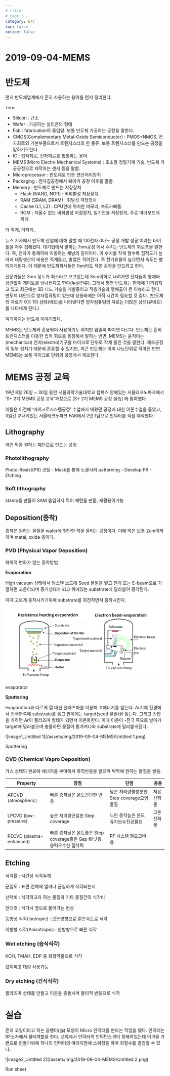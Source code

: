 ```yaml
---
# title: 
# tags : -
category: ETC
toc: false
notice: false
---
```


# 2019-09-04-MEMS

# 반도체

먼저 반도체업계에서 흔히 사용하는 용어를 먼저 정리한다.

`term`

- Silicon : 규소
- Wafer : 가공하는 실리콘의 형태
- Fab : fabrication의 줄임말. 보통 반도체 가공하는 공장을 말한다.
- CMOS(Complementary Metal-Oxide Semiconductor) : PMOS+NMOS, 전자회로의 기본부품으로서 트렌지스터의 한 종류. 보통 트렌지스터를 만드는 공정을 말하기도한다.
- IC : 집적회로, 전자회로를 통칭하는 용어
- MEMS(Micro Electro Mechanical Systems) : 초소형 정밀기계 기술, 반도체 가공공정으로 제작하는 센서 등을 말함.
- Microprocessor : 반도체로 만든 연산처리장치
- Packaging : 전자칩공정에서 웨이퍼 공정 이후를 말함.
- Memory : 반도체로 만드는 저장장치
    - Flash (NAND, NOR) : 비휘발성 저장장치.
    - RAM (SRAM, DRAM) : 휘발성 저장창치
    - Cache (L1, L2) : CPU안에 위치한 메모리, 속도가빠름.
    - ROM : 지울수 없는 비휘발성 저장장치, 일기전용 저장장치, 주로 마더보드에 위치.

더 작게, 더작게..

뉴스 기사에서 반도체 산업에 대해 말할 때 ’00전자 0나노 공정 개발 성공’이라는 타이틀을 자주 접해왔다. 대기업에서 말하는 7nm공정 에서 수치는 반도체의 회로폭을 말한다. 즉, 전자가 통제하에 이동하는 채널의 길이이다. 이 수치를 작게 할수록 집적도가 높아져 대량생산의 비용은 적게들고, 발열은 적어진다. 즉 전기효율이 높으면서 속도는 빨리지게된다. 이 때문에 반도체회사들은 1nm라도 작은 공정을 만드려고 한다.

전문가들은 3nm 정도가 최소라고 보고있는데 3nm이하로 내려가면 전자들이 통제와 상관없이 게이트를 넘나든다고 한다(누설전류). 그래서 평면 반도체는 한계에 가까워지고 있고 최근에는 3D 나노 기술을 개발중이고 적층기술과 열배출이 큰 이슈라고 한다. 반도체 대안으로 양자컴퓨팅이 있는데 상용화에는 아직 시간이 필요할 것 같다. (반도체의 자료가 0과 1의 상태(비트)를 나타낸다면 양자컴퓨팅의 자료는 더많은 상태(큐비트)를 나타내게 된다.)

여기까지는 반도체 이야기였다.

MEMS는 반도체와 혼용되어 사용하기도 하지만 엄밀히 따지면 다르다. 반도체는 흔히 트랜지스터를 이용한 집적 회로를 통칭해서 말하는 반면, MEMS는 움직이는(mechanical) 전자(electro)기구를 마이크로 단위로 작게 줄인 것을 말한다. 제조공정이 일부 겹치기 때문에 혼동할 수 있지만, 최근 반도체는 이미 나노단위로 작아진 반면 MEMS는 보통 마이크로 단위의 공정에서 제조한다.

# MEMS 공정 교육

19년 8월 26일 ~ 30일 동안 서울과학기술대학교 캠퍼스 안에있는 서울테크노파크에서 ’S+ 2기 MEMS 공정 교육’과정으로 [S+ 2기 MEMS 공정 실습] 에 참여했다.

이틀은 이전에 ‘마이크로시스템공정’ 수업에서 배웠던 공정에 대한 이론수업을 들었고, 3일간 교내에있는 서울테크노파크 FAB에서 2인 1팀으로 인덕터를 직접 제작했다.

## Lithography

어떤 막을 원하는 패턴으로 만드는 공정

### Photolithography

Photo-Resist(PR) 코팅 - Mask를 통해 노광시켜 patterning - Develop PR - Etching

### Soft lithography

stamp를 만들어 SAM 을입혀서 찍어 패턴을 만듦, 재활용이가능

## Deposition(증착)

증착은 원하는 물질을 wafer에 평탄한 막을 올리는 공정이다. 이때 막은 보통 2um이하이며 metal, oxide 층이다.

### PVD (Physical Vapor Deposition)

화학적 변화가 없는 증착방법

**Evaporation**

High vacuum 상태에서 텅스텐 보드에 Seed 물질을 넣고 전기 또는 E-beam으로 가열하면 고온이되며 증기상태가 되고 위에있는 substrate에 달라붙어 증착된다.

이때 고르게 증착시키기위해 substrate를 회전하면서 증착시킨다.

![image0_Untitled](/assets/img/2019-09-04-MEMS/Untitled.png)

evaporator

**Sputtering**

evaporation과 다르게 열 대신 플라즈마를 이용해 고에너지를 얻는다. Ar기체 환경에서 전극한쪽에 substrate를 놓고 한쪽에는 target(seed 물질)을 놓는다. 그리고 전압을 가하면 Ar이 플라즈마 형태가 되면서 이온화한다. 이때 이온이 -전극 쪽으로 날아가 target에 달라붙으며 충돌하면 물질이 튕겨져나와 substrate에 달라붙게된다.

![image1_Untitled 1](/assets/img/2019-09-04-MEMS/Untitled 1.png)

Sputtering

### CVD (Chemical Vapro Deposition)

가스 상태의 원료에 에너지를 부여해서 화학반을을 일으켜 박막에 원하는 물질을 쌓음.

| ﻿Property               | 장점                                                | 단점                           | 응용     |
| ----------------------- | ------------------------------------------------- | ---------------------------- | ------ |
| APCVD (atmospheric)     | 빠른 증착낮은 온도간단한 반응                                  | 낮은 처리량불충분한 Step coverage오염물질 | 저온 산화물 |
| LPCVD (low-pressure)    | 높은 처리량균일한 Step coverage                           | 느린 증착높은 온도유지보수진공필요           | 고온 산화물 |
| PECVD (plasma-enhanced) | 빠른 증착낮은 온도좋은 Step coverage좋은 Gap fill낮응 응력우수한 접착력 | RF 시스템 필요고비용                 |        |

## Etching

식각률 : 시간당 식각두께

균일도 : 표면 전체에 얼마나 균일하게 식각되는지

선택비 : 식각하고자 하는 물질과 기타 물질간의 식각비

언더컷 : 식각시 옆으로 들어가는 현상

등방성 식각(Isotropic) : 모든방향으로 같은속도로 식각

이방형 식각(Anisotropic) : 한방향으로 빠른 식각

### Wet etching (습식식각)

KOH, TMAH, EDP 등 화학약품으로 식각

값이싸고 대량 사용가능

### Dry etching (건식식각)

플라즈마 상태를 만들고 이온을 충돌시켜 물리적 반응으로 식각

# 실습

흔히 코일이라고 하는 골뱅이(@) 모양의 Micro 인덕터를 만드는 작업을 했다. 인덕터는 RF소자에서 필터역할을 한다. 교류에서 인덕터의 인덕턴스 R이 정해져있는데 이 R을 가변으로 만들기위해 하나의 인덕터의 여러지점에 스위칭을 하여 회절수를 결정할 수 있다.

![image2_Untitled 2](/assets/img/2019-09-04-MEMS/Untitled 2.png)

Run sheet